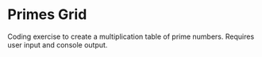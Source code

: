 Primes Grid
===========

Coding exercise to create a multiplication table of prime numbers. Requires user input and console output.
